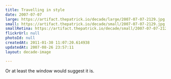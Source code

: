 ```yaml
---
title: Travelling in style
date: 2007-07-07
large: https://artifact.thepatrick.io/decade/large/2007-07-07-2129.jpg
small: https://artifact.thepatrick.io/decade/small/2007-07-07-2129.jpg
smallRetina: https://artifact.thepatrick.io/decade/small/2007-07-07-2129@2x.jpg
flickrUrl: null
photoId: null
createdAt: 2011-01-30 11:07:20.614938
updatedAt: 2007-08-26 23:57:11
layout: decade-image

---
```

Or at least the window would suggest it is.
